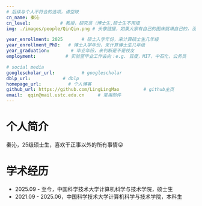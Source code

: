 ```yaml
---
# 后续与个人不符合的选项，请空缺
cn_name: 秦沁
cn_level:           # 教授，研究员（博士生,硕士生不用填
img: ./images/people/QinQin.png # 头像链接，如果大家有自己的图床就填自己的，没有的话按照  ./images/people/头像文件 来写。

year_enrollment: 2025       # 硕士入学年份，来计算硕士生几年级
year_enrollment_PhD:   # 博士入学年份，来计算博士生几年级
year_graduation:        # 毕业年份，来判断是不是校友
employment:           # 实验室毕业工作去向：e.g. 百度，MIT，中石化，公务员

# social media
googlescholar_url:          # googlescholar
dblp_url:            # dblp
homepage_url:          # 个人博客
github_url: https://github.com/LingLingMao         # github主页
email:  qqin@mail.ustc.edu.cn     # 常用邮件
---
```


# 个人简介

秦沁，25级硕士生，喜欢干正事以外的所有事情😜

# 学术经历

* 2025.09 - 至今，中国科学技术大学计算机科学与技术学院，硕士生
* 2021.09 - 2025.06，中国科学技术大学计算机科学与技术学院，本科生

